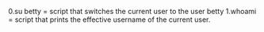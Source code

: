 0.su betty = script that switches the current user to the user betty
1.whoami = script that prints the effective username of the current user.
